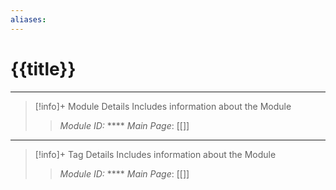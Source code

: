 ```yaml
---
aliases:
---
```

# {{title}}
---
> [!info]+ Module Details
> Includes information about the Module
> > *Module ID:* ****
> > *Main Page*: [[]]

---

> [!info]+ Tag Details
> Includes information about the Module
> > *Module ID:* ****
> > *Main Page*: [[]]